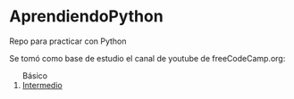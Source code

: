 # AprendiendoPython
Repo para practicar con Python

Se tomó como base de estudio el canal de youtube de freeCodeCamp.org:

<ol>
  <li<a href="https://www.youtube.com/watch?v=rfscVS0vtbw">Básico<a></li>
  <li><a href="https://www.youtube.com/watch?v=HGOBQPFzWKo&list=PLWKjhJtqVAbnqBxcdjVGgT3uVR10bzTEB&index=33">Intermedio<a></li>
<ol>
